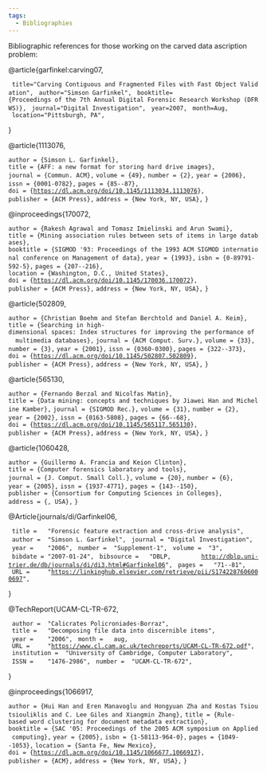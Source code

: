 ```yaml
---
tags:
  - Bibliographies
---
```

Bibliographic references for those working on the carved data ascription
problem:

<bibtex> @article{garfinkel:carving07,

` title="Carving Contiguous and Fragmented Files with Fast Object Validation",`
` author="Simson Garfinkel",`
` booktitle={Proceedings of the 7th Annual Digital Forensic Research Workshop (DFRWS)},`
` journal="Digital Investigation",`
` year=2007,`
` month=Aug,`
` location="Pittsburgh, PA",`

} </bibtex>

<bibtex> @article{1113076,

`author = {Simson L. Garfinkel},`
`title = {AFF: a new format for storing hard drive images},`
`journal = {Commun. ACM},`
`volume = {49},`
`number = {2},`
`year = {2006},`
`issn = {0001-0782},`
`pages = {85--87},`
`doi = {`[`https://dl.acm.org/doi/10.1145/1113034.1113076`](https://dl.acm.org/doi/10.1145/1113034.1113076)`},`
`publisher = {ACM Press},`
`address = {New York, NY, USA},`
`}`

</bibtex>

<bibtex> @inproceedings{170072,

`author = {Rakesh Agrawal and Tomasz Imielinski and Arun Swami},`
`title = {Mining association rules between sets of items in large databases},`
`booktitle = {SIGMOD '93: Proceedings of the 1993 ACM SIGMOD international conference on Management of data},`
`year = {1993},`
`isbn = {0-89791-592-5},`
`pages = {207--216},`
`location = {Washington, D.C., United States},`
`doi = {`[`https://dl.acm.org/doi/10.1145/170036.170072`](https://dl.acm.org/doi/10.1145/170035.170072)`},`
`publisher = {ACM Press},`
`address = {New York, NY, USA},`
`}`

</bibtex>

<bibtex> @article{502809,

`author = {Christian Boehm and Stefan Berchtold and Daniel A. Keim},`
`title = {Searching in high-dimensional spaces: Index structures for improving the performance of   multimedia databases},`
`journal = {ACM Comput. Surv.},`
`volume = {33},`
`number = {3},`
`year = {2001},`
`issn = {0360-0300},`
`pages = {322--373},`
`doi = {`[`https://dl.acm.org/doi/10.1145/502807.502809`](https://dl.acm.org/doi/10.1145/502807.502809)`},`
`publisher = {ACM Press},`
`address = {New York, NY, USA},`
`}`

</bibtex>

<bibtex> @article{565130,

`author = {Fernando Berzal and Nicolfas Matin},`
`title = {Data mining: concepts and techniques by Jiawei Han and Micheline Kamber},`
`journal = {SIGMOD Rec.},`
`volume = {31},`
`number = {2},`
`year = {2002},`
`issn = {0163-5808},`
`pages = {66--68},`
`doi = {`[`https://dl.acm.org/doi/10.1145/565117.565130`](https://dl.acm.org/doi/10.1145/565117.565130)`},`
`publisher = {ACM Press},`
`address = {New York, NY, USA},`
`}`

</bibtex>

<bibtex> @article{1060428,

`author = {Guillermo A. Francia and Keion Clinton},`
`title = {Computer forensics laboratory and tools},`
`journal = {J. Comput. Small Coll.},`
`volume = {20},`
`number = {6},`
`year = {2005},`
`issn = {1937-4771},`
`pages = {143--150},`
`publisher = {Consortium for Computing Sciences in Colleges},`
`address = {, USA},`
`}`

</bibtex>

<bibtex> @Article{journals/di/Garfinkel06,

` title =   "Forensic feature extraction and cross-drive analysis",`
` author =  "Simson L. Garfinkel",`
` journal = "Digital Investigation",`
` year =    "2006",`
` number =  "Supplement-1",`
` volume =  "3",`
` bibdate = "2007-01-24",`
` bibsource =   "DBLP,`
`        `[`http://dblp.uni-trier.de/db/journals/di/di3.html#Garfinkel06`](http://dblp.uni-trier.de/db/journals/di/di3.html#Garfinkel06)`",`
` pages =   "71--81",`
` URL =     "`[`https://linkinghub.elsevier.com/retrieve/pii/S1742287606000697`](https://linkinghub.elsevier.com/retrieve/pii/S1742287606000697)`",`

} </bibtex>

<bibtex> @TechReport{UCAM-CL-TR-672,

` author =  "Calicrates Policroniades-Borraz",`
` title =   "Decomposing file data into discernible items",`
` year =    "2006",`
` month =   aug,`
` URL =     "`[`https://www.cl.cam.ac.uk/techreports/UCAM-CL-TR-672.pdf`](https://www.cl.cam.ac.uk/techreports/UCAM-CL-TR-672.pdf)`",`
` institution =  "University of Cambridge, Computer Laboratory",`
` ISSN =    "1476-2986",`
` number =  "UCAM-CL-TR-672",`

} </bibtex>

<bibtex> @inproceedings{1066917,

`author = {Hui Han and Eren Manavoglu and Hongyuan Zha and Kostas Tsioutsiouliklis and C. Lee Giles and Xiangmin Zhang},`
`title = {Rule-based word clustering for document metadata extraction},`
`booktitle = {SAC '05: Proceedings of the 2005 ACM symposium on Applied computing},`
`year = {2005},`
`isbn = {1-58113-964-0},`
`pages = {1049--1053},`
`location = {Santa Fe, New Mexico},`
`doi = {`[`https://dl.acm.org/doi/10.1145/1066677.1066917`](https://dl.acm.org/doi/10.1145/1066677.1066917)`},`
`publisher = {ACM},`
`address = {New York, NY, USA},`
`}`

</bibtex>
